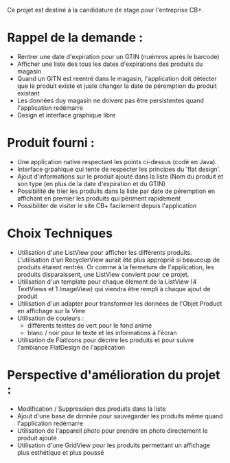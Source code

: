 Ce projet est destiné à la candidature de stage pour l'entreprise CB+.

# Rappel de la demande :

- Rentrer une date d'expiration pour un GTIN (nuémros après le barcode)
- Afficher une liste des tous les dates d'expirations des produits du magasin
- Quand un GITN est reentré dans le magasin, l'application doit détecter que le produit existe et juste changer la date de péremption du produit existant
- Les données duy magasin ne doivent pas être persistentes quand l'application redémarre
- Design et interface graphique libre


# Produit fourni :

- Une application native respectant les points ci-dessus (codé en Java).
- Interface grpahique qui tente de respecter les principes du 'flat design'.
- Ajout d'informations sur le produit ajouté dans la liste (Nom du produit et son type (en plus de la date d'expiration et du GTIN)
- Possibilité de trier les produits dans la liste par date de péremption en affichant en premier les produits qui périment rapidement
- Possibiliter de visiter le site CB+ facilement depuis l'application

# Choix Techniques

- Utilisation d'une ListView pour afficher les différents produits. L'utilisation d'un RecyclerView aurait été plus approprié si beaucoup de produits étaient rentrés. Or comme à la fermeture de l'application, les produits disparaissent, une ListView convient pour ce projet.
- Utilisation d'un template pour chaque élément de la ListView (4 TextViews et 1 ImageView) qui viendra être rempli à chaque ajout de produit
- Utilisation d'un adapter pour transformer les données de l'Objet Product en affichage sur la View
- Utilisation de couleurs : 
  - différents teintes de vert pour le fond animé 
  - blanc / noir pour le texte et les informations à l'écran
- Utilisation de FlatIcons pour décrire les produits et pour suivre l'ambiance FlatDesign de l'application

# Perspective d'amélioration du projet :

- Modification / Suppression des produits dans la liste
- Ajout d'une base de donnée pour sauvegarder les produits même quand l'application redémarre
- Utilisation de l'appareil photo pour prendre en photo directement le produit ajouté
- Utilisation d'une GridView pour les produits permettant un affichage plus esthétique et plus poussé
